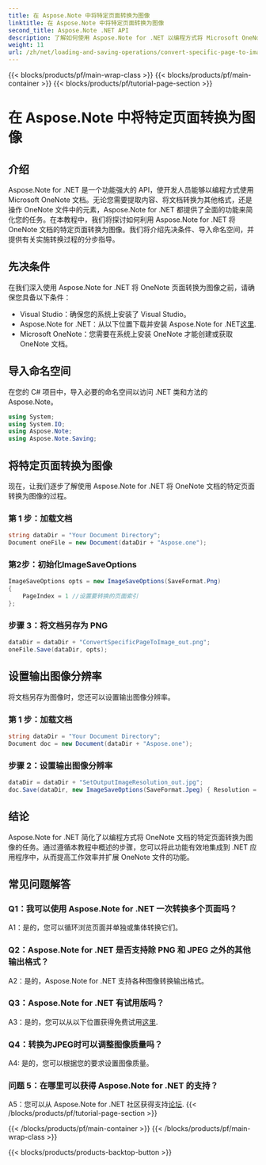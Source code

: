 ```yaml
---
title: 在 Aspose.Note 中将特定页面转换为图像
linktitle: 在 Aspose.Note 中将特定页面转换为图像
second_title: Aspose.Note .NET API
description: 了解如何使用 Aspose.Note for .NET 以编程方式将 Microsoft OneNote 文档的特定页面转换为图像。
weight: 11
url: /zh/net/loading-and-saving-operations/convert-specific-page-to-image/
---
```


{{< blocks/products/pf/main-wrap-class >}}
{{< blocks/products/pf/main-container >}}
{{< blocks/products/pf/tutorial-page-section >}}

# 在 Aspose.Note 中将特定页面转换为图像

## 介绍

Aspose.Note for .NET 是一个功能强大的 API，使开发人员能够以编程方式使用 Microsoft OneNote 文档。无论您需要提取内容、将文档转换为其他格式，还是操作 OneNote 文件中的元素，Aspose.Note for .NET 都提供了全面的功能来简化您的任务。在本教程中，我们将探讨如何利用 Aspose.Note for .NET 将 OneNote 文档的特定页面转换为图像。我们将介绍先决条件、导入命名空间，并提供有关实施转换过程的分步指导。

## 先决条件

在我们深入使用 Aspose.Note for .NET 将 OneNote 页面转换为图像之前，请确保您具备以下条件：

- Visual Studio：确保您的系统上安装了 Visual Studio。
-  Aspose.Note for .NET：从以下位置下载并安装 Aspose.Note for .NET[这里](https://releases.aspose.com/note/net/).
- Microsoft OneNote：您需要在系统上安装 OneNote 才能创建或获取 OneNote 文档。

## 导入命名空间

在您的 C# 项目中，导入必要的命名空间以访问 .NET 类和方法的 Aspose.Note。

```csharp
using System;
using System.IO;
using Aspose.Note;
using Aspose.Note.Saving;
```

## 将特定页面转换为图像

现在，让我们逐步了解使用 Aspose.Note for .NET 将 OneNote 文档的特定页面转换为图像的过程。

### 第 1 步：加载文档

```csharp
string dataDir = "Your Document Directory";
Document oneFile = new Document(dataDir + "Aspose.one");
```

### 第2步：初始化ImageSaveOptions

```csharp
ImageSaveOptions opts = new ImageSaveOptions(SaveFormat.Png)
{
    PageIndex = 1 //设置要转换的页面索引
};
```

### 步骤 3：将文档另存为 PNG

```csharp
dataDir = dataDir + "ConvertSpecificPageToImage_out.png";
oneFile.Save(dataDir, opts);
```

## 设置输出图像分辨率

将文档另存为图像时，您还可以设置输出图像分辨率。

### 第 1 步：加载文档

```csharp
string dataDir = "Your Document Directory";
Document doc = new Document(dataDir + "Aspose.one");
```

### 步骤 2：设置输出图像分辨率

```csharp
dataDir = dataDir + "SetOutputImageResolution_out.jpg";
doc.Save(dataDir, new ImageSaveOptions(SaveFormat.Jpeg) { Resolution = 220 });
```

## 结论

Aspose.Note for .NET 简化了以编程方式将 OneNote 文档的特定页面转换为图像的任务。通过遵循本教程中概述的步骤，您可以将此功能有效地集成到 .NET 应用程序中，从而提高工作效率并扩展 OneNote 文件的功能。

## 常见问题解答

### Q1：我可以使用 Aspose.Note for .NET 一次转换多个页面吗？

A1：是的，您可以循环浏览页面并单独或集体转换它们。

### Q2：Aspose.Note for .NET 是否支持除 PNG 和 JPEG 之外的其他输出格式？

A2：是的，Aspose.Note for .NET 支持各种图像转换输出格式。

### Q3：Aspose.Note for .NET 有试用版吗？

 A3：是的，您可以从以下位置获得免费试用[这里](https://releases.aspose.com/).

### Q4：转换为JPEG时可以调整图像质量吗？

A4: 是的，您可以根据您的要求设置图像质量。

### 问题 5：在哪里可以获得 Aspose.Note for .NET 的支持？

 A5：您可以从 Aspose.Note for .NET 社区获得支持[论坛](https://forum.aspose.com/c/note/28).
{{< /blocks/products/pf/tutorial-page-section >}}

{{< /blocks/products/pf/main-container >}}
{{< /blocks/products/pf/main-wrap-class >}}

{{< blocks/products/products-backtop-button >}}
